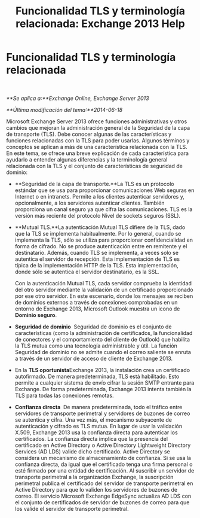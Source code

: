 ﻿---
title: 'Funcionalidad TLS y terminología relacionada: Exchange 2013 Help'
TOCTitle: Funcionalidad TLS y terminología relacionada
ms:assetid: 294ba2a9-892d-4a90-beec-9d298426b5f4
ms:mtpsurl: https://technet.microsoft.com/es-es/library/Bb430753(v=EXCHG.150)
ms:contentKeyID: 52062011
ms.date: 04/23/2018
mtps_version: v=EXCHG.150
ms.translationtype: HT
---

# Funcionalidad TLS y terminología relacionada

 

_**Se aplica a:**Exchange Online, Exchange Server 2013_

_**Última modificación del tema:**2014-06-18_

Microsoft Exchange Server 2013 ofrece funciones administrativas y otros cambios que mejoran la administración general de la Seguridad de la capa de transporte (TLS). Debe conocer algunas de las características y funciones relacionadas con la TLS para poder usarlas. Algunos términos y conceptos se aplican a más de una característica relacionada con la TLS. En este tema, se ofrece una breve explicación de cada característica para ayudarlo a entender algunas diferencias y la terminología general relacionada con la TLS y el conjunto de características de seguridad de dominio:

  - **Seguridad de la capa de transporte.**La TLS es un protocolo estándar que se usa para proporcionar comunicaciones Web seguras en Internet o en intranets. Permite a los clientes autenticar servidores y, opcionalmente, a los servidores autenticar clientes. También proporciona un canal seguro ya que cifra las comunicaciones. TLS es la versión más reciente del protocolo Nivel de sockets seguros (SSL).

  - **Mutual TLS.**La autenticación Mutual TLS difiere de la TLS, dado que la TLS se implementa habitualmente. Por lo general, cuando se implementa la TLS, sólo se utiliza para proporcionar confidencialidad en forma de cifrado. No se produce autenticación entre en remitente y el destinatario. Además, cuando TLS se implementa, a veces solo se autentica el servidor de recepción. Esta implementación de TLS es típica de la implementación HTTP de la TLS. Esta implementación, donde sólo se autentica el servidor destinatario, es la SSL.
    
    Con la autenticación Mutual TLS, cada servidor comprueba la identidad del otro servidor mediante la validación de un certificado proporcionado por ese otro servidor. En este escenario, donde los mensajes se reciben de dominios externos a través de conexiones comprobadas en un entorno de Exchange 2013, Microsoft Outlook muestra un icono de **Dominio seguro**.

  - **Seguridad de dominio**  Seguridad de dominio es el conjunto de características (como la administración de certificados, la funcionalidad de conectores y el comportamiento del cliente de Outlook) que habilita la TLS mutua como una tecnología administrable y útil. La función Seguridad de dominio no se admite cuando el correo saliente se enruta a través de un servidor de acceso de cliente de Exchange 2013.

  - En la **TLS oportunista**Exchange 2013, la instalación crea un certificado autofirmado. De manera predeterminada, TLS está habilitado. Esto permite a cualquier sistema de envío cifrar la sesión SMTP entrante para Exchange. De forma predeterminada, Exchange 2013 intenta también la TLS para todas las conexiones remotas.

  - **Confianza directa**  De manera predeterminada, todo el tráfico entre servidores de transporte perimetral y servidores de buzones de correo se autentica y cifra. Una vez más, el mecanismo subyacente de autenticación y cifrado es TLS mutua. En lugar de usar la validación X.509, Exchange 2013 usa la confianza directa para autenticar los certificados. La confianza directa implica que la presencia del certificado en Active Directory o Active Directory Lightweight Directory Services (AD LDS) valide dicho certificado. Active Directory se considera un mecanismo de almacenamiento de confianza. Si se usa la confianza directa, da igual que el certificado tenga una firma personal o esté firmado por una entidad de certificación. Al suscribir un servidor de transporte perimetral a la organización Exchange, la suscripción perimetral publica el certificado del servidor de transporte perimetral en Active Directory para que lo validen los servidores de buzones de correo. El servicio Microsoft Exchange EdgeSync actualiza AD LDS con el conjunto de certificados de servidor de buzones de correo para que los valide el servidor de transporte perimetral.

